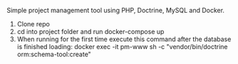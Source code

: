 Simple project management tool using PHP, Doctrine, MySQL and Docker.

1. Clone repo
2. cd into project folder and run
    docker-compose up
3. When running for the first time execute this command after the database is finished loading:
    docker exec -it pm-www sh -c "vendor/bin/doctrine orm:schema-tool:create"